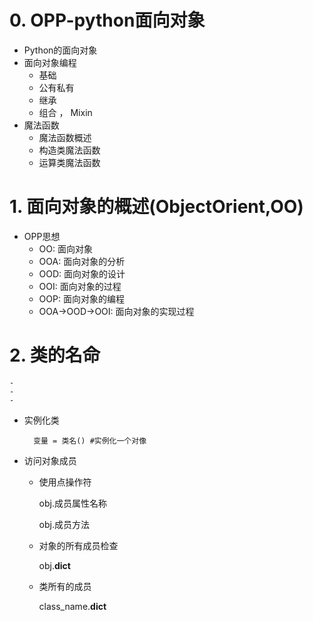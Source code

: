 # 0. OPP-python面向对象
- Python的面向对象
- 面向对象编程    
    - 基础
    - 公有私有
    - 继承
    - 组合 ， Mixin
- 魔法函数
    - 魔法函数概述
    - 构造类魔法函数
    - 运算类魔法函数

# 1. 面向对象的概述(ObjectOrient,OO)
- OPP思想
    - OO: 面向对象
    - OOA: 面向对象的分析
    - OOD: 面向对象的设计
    - OOI: 面向对象的过程
    - OOP: 面向对象的编程
    - OOA->OOD->OOI: 面向对象的实现过程
# 2. 类的名命
    - 
    - 
    - 
- 实例化类
        
        变量 = 类名() #实例化一个对像
- 访问对象成员
    - 使用点操作符
        
        obj.成员属性名称
        
        obj.成员方法
        
    - 对象的所有成员检查
        
        obj.__dict__
    
    - 类所有的成员
        
        class_name.__dict__
